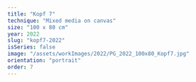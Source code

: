 ```yaml
---
title: "Kopf 7"
technique: "Mixed media on canvas"
size: "100 x 80 cm"
year: 2022
slug: "kopf7-2022"
isSeries: false
image: "/assets/workImages/2022/PG_2022_100x80_Kopf7.jpg"
orientation: "portrait"
order: 7
---
```

